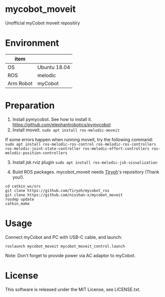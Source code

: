 # mycobot_moveit
Unofficial myCobot moveit repositiry

# Environment
| item |  |
|---|---|
| OS | Ubuntu 18.04 |
| ROS | melodic |
| Arm Robot | myCobot |

# Preparation
1. Install pymycobot. See how to install it. https://github.com/elephantrobotics/pymycobot
1. Install moveit.
`sudo apt install ros-melodic-moveit`

If some errors happen when running moveit, try the following command:  
`sudo apt install ros-melodic-ros-control ros-melodic-ros-controllers ros-melodic-joint-state-controller ros-melodic-effort-controllers ros-melodic-position-controllers`

3. Install jsk rviz plugin
`sudo apt install ros-melodic-jsk-visualization`

4. Build ROS packages. mycobot_moveit needs [Tiryoh](https://github.com/Tiryoh/mycobot_ros)'s repository (Thank you!).
```
cd catkin_ws/src
git clone https://github.com/Tiryoh/mycobot_ros
git clone https://github.com/nisshan-x/mycobot_moveit
rosdep update
catkin_make
```

# Usage
Connect myCobot and PC with USB-C cable, and launch:  

`roslaunch mycobot_moveit mycobot_moveit_control.launch`

Note: Don't forget to provide power via AC adaptor to myCobot.

# License
This software is released under the MIT License, see LICENSE.txt.